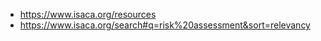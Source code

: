 

- https://www.isaca.org/resources
- https://www.isaca.org/search#q=risk%20assessment&sort=relevancy
